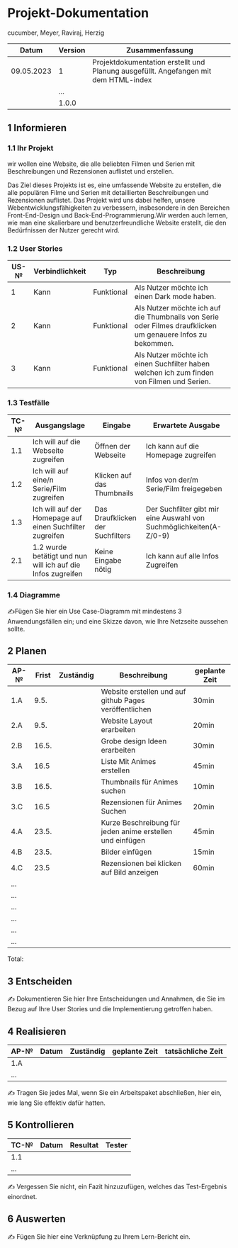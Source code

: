 # Projekt-Dokumentation


cucumber, Meyer, Raviraj, Herzig

| Datum | Version | Zusammenfassung                                              |
| ----- | ------- | ------------------------------------------------------------ |
|09.05.2023|1| Projektdokumentation erstellt und Planung ausgefüllt. Angefangen mit dem HTML-index |
|       | ...     |                                                              |
|       | 1.0.0   |                                                              |

## 1 Informieren

### 1.1 Ihr Projekt

wir wollen eine Website, die alle beliebten Filmen und Serien mit Beschreibungen und Rezensionen auflistet und erstellen.

Das Ziel dieses Projekts ist es, eine umfassende Website zu erstellen, die alle populären Filme und Serien mit detaillierten Beschreibungen und Rezensionen auflistet. Das Projekt wird uns dabei helfen, unsere Webentwicklungsfähigkeiten zu verbessern, insbesondere in den Bereichen Front-End-Design und Back-End-Programmierung.Wir werden auch lernen, wie man eine skalierbare und benutzerfreundliche Website erstellt, die den Bedürfnissen der Nutzer gerecht wird.


### 1.2 User Stories

| US-№ | Verbindlichkeit | Typ  | Beschreibung                       |
| ---- | --------------- | ---- | ---------------------------------- |
| 1    |Kann|Funktional| Als Nutzer möchte ich einen Dark mode haben.|
| 2    |Kann|Funktional| Als Nutzer möchte ich auf die Thumbnails von Serie oder Filmes draufklicken um genauere Infos zu bekommen.|
| 3    |Kann|Funktional| Als Nutzer möchte ich einen Suchfilter haben welchen ich zum finden von Filmen und Serien.|



### 1.3 Testfälle

| TC-№ | Ausgangslage | Eingabe | Erwartete Ausgabe |
| ---- | ------------ | ------- | ----------------- |
| 1.1  |Ich will auf die Webseite zugreifen|Öffnen der Webseite|Ich kann auf die Homepage zugreifen|
| 1.2  |Ich will auf eine/n Serie/Film zugreifen|Klicken auf das Thumbnails|Infos von der/m Serie/Film freigegeben|
| 1.3  |Ich will auf der Homepage auf einen Suchfilter zugreifen|Das Draufklicken der Suchfilters|Der Suchfilter gibt mir eine Auswahl von Suchmöglichkeiten(A-Z/0-9)|
| 2.1  |1.2 wurde betätigt und nun will ich auf die Infos zugreifen|Keine Eingabe nötig|Ich kann auf alle Infos Zugreifen|


### 1.4 Diagramme

✍️Fügen Sie hier ein Use Case-Diagramm mit mindestens 3 Anwendungsfällen ein; und eine Skizze davon, wie Ihre Netzseite aussehen sollte.

## 2 Planen

| AP-№ | Frist | Zuständig | Beschreibung | geplante Zeit |
| ---- | ----- | --------- | ------------ | ------------- |
| 1.A  |  9.5. |           | Website erstellen und auf github Pages veröffentlichen | 30min |
| 2.A  |  9.5. |           | Website Layout erarbeiten | 20min |
| 2.B  | 16.5. |           | Grobe design Ideen erarbeiten | 30min |
| 3.A  | 16.5  |           | Liste Mit Animes erstellen | 45min |
| 3.B  | 16.5. |           | Thumbnails für Animes suchen |10min |
| 3.C  | 16.5  |           | Rezensionen für Animes Suchen | 20min  |
| 4.A  | 23.5. |           | Kurze Beschreibung für jeden anime erstellen und einfügen | 45min |
| 4.B  | 23.5. |           | Bilder einfügen | 15min |
| 4.C  | 23.5  |           | Rezensionen bei klicken auf Bild anzeigen | 60min |
| ...  |       |           |              |               |
| ...  |       |           |              |               |
| ...  |       |           |              |               |
| ...  |       |           |              |               |
| ...  |       |           |              |               |
| ...  |       |           |              |               |

Total: 



## 3 Entscheiden

✍️ Dokumentieren Sie hier Ihre Entscheidungen und Annahmen, die Sie im Bezug auf Ihre User Stories und die Implementierung getroffen haben.

## 4 Realisieren

| AP-№ | Datum | Zuständig | geplante Zeit | tatsächliche Zeit |
| ---- | ----- | --------- | ------------- | ----------------- |
| 1.A  |       |           |               |                   |
| ...  |       |           |               |                   |

✍️ Tragen Sie jedes Mal, wenn Sie ein Arbeitspaket abschließen, hier ein, wie lang Sie effektiv dafür hatten.

## 5 Kontrollieren

| TC-№ | Datum | Resultat | Tester |
| ---- | ----- | -------- | ------ |
| 1.1  |       |          |        |
| ...  |       |          |        |

✍️ Vergessen Sie nicht, ein Fazit hinzuzufügen, welches das Test-Ergebnis einordnet.

## 6 Auswerten

✍️ Fügen Sie hier eine Verknüpfung zu Ihrem Lern-Bericht ein.
